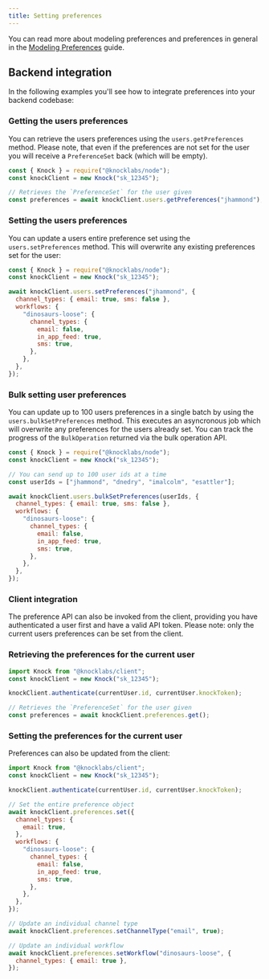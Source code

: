 ```yaml
---
title: Setting preferences
---
```


You can read more about modeling preferences and preferences in general in the [Modeling Preferences](/send-and-manage-data/preferences) guide.

## Backend integration

In the following examples you'll see how to integrate preferences into your backend codebase:

### Getting the users preferences

You can retrieve the users preferences using the `users.getPreferences` method. Please note,
that even if the preferences are not set for the user you will receive a `PreferenceSet` back (which will be empty).

```javascript Get preferences
const { Knock } = require("@knocklabs/node");
const knockClient = new Knock("sk_12345");

// Retrieves the `PreferenceSet` for the user given
const preferences = await knockClient.users.getPreferences("jhammond");
```

### Setting the users preferences

You can update a users entire preference set using the `users.setPreferences` method. This will
overwrite any existing preferences set for the user:

```javascript Set preferences
const { Knock } = require("@knocklabs/node");
const knockClient = new Knock("sk_12345");

await knockClient.users.setPreferences("jhammond", {
  channel_types: { email: true, sms: false },
  workflows: {
    "dinosaurs-loose": {
      channel_types: {
        email: false,
        in_app_feed: true,
        sms: true,
      },
    },
  },
});
```

### Bulk setting user preferences

You can update up to 100 users preferences in a single batch by using the `users.bulkSetPreferences` method. This executes an asyncronous job which will overwrite any preferences for the users already set. You can track the progress of the `BulkOperation` returned via the bulk operation API.

```javascript Bulk set preferences
const { Knock } = require("@knocklabs/node");
const knockClient = new Knock("sk_12345");

// You can send up to 100 user ids at a time
const userIds = ["jhammond", "dnedry", "imalcolm", "esattler"];

await knockClient.users.bulkSetPreferences(userIds, {
  channel_types: { email: true, sms: false },
  workflows: {
    "dinosaurs-loose": {
      channel_types: {
        email: false,
        in_app_feed: true,
        sms: true,
      },
    },
  },
});
```

### Client integration

The preference API can also be invoked from the client, providing you have authenticated a user
first and have a valid API token. Please note: only the current users preferences can be set
from the client.

### Retrieving the preferences for the current user

```javascript Get preferences
import Knock from "@knocklabs/client";
const knockClient = new Knock("sk_12345");

knockClient.authenticate(currentUser.id, currentUser.knockToken);

// Retrieves the `PreferenceSet` for the user given
const preferences = await knockClient.preferences.get();
```

### Setting the preferences for the current user

Preferences can also be updated from the client:

```javascript Setting preferences
import Knock from "@knocklabs/client";
const knockClient = new Knock("sk_12345");

knockClient.authenticate(currentUser.id, currentUser.knockToken);

// Set the entire preference object
await knockClient.preferences.set({
  channel_types: {
    email: true,
  },
  workflows: {
    "dinosaurs-loose": {
      channel_types: {
        email: false,
        in_app_feed: true,
        sms: true,
      },
    },
  },
});

// Update an individual channel type
await knockClient.preferences.setChannelType("email", true);

// Update an individual workflow
await knockClient.preferences.setWorkflow("dinosaurs-loose", {
  channel_types: { email: true },
});
```
